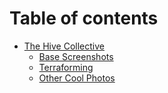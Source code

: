 # Table of contents

* [The Hive Collective](README.md)
  * [Base Screenshots](readme/base-screenshots.md)
  * [Terraforming](the-hive-collective/terraforming.md)
  * [Other Cool Photos](readme/other-cool-photos.md)
